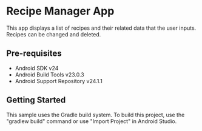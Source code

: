 Recipe Manager App
===================================

This app displays a list of recipes and their related data that the user inputs.
Recipes can be changed and deleted.

Pre-requisites
--------------

- Android SDK v24
- Android Build Tools v23.0.3
- Android Support Repository v24.1.1

Getting Started
---------------

This sample uses the Gradle build system. To build this project, use the
"gradlew build" command or use "Import Project" in Android Studio.

